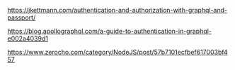 https://jkettmann.com/authentication-and-authorization-with-graphql-and-passport/

https://blog.apollographql.com/a-guide-to-authentication-in-graphql-e002a4039d1

https://www.zerocho.com/category/NodeJS/post/57b7101ecfbef617003bf457